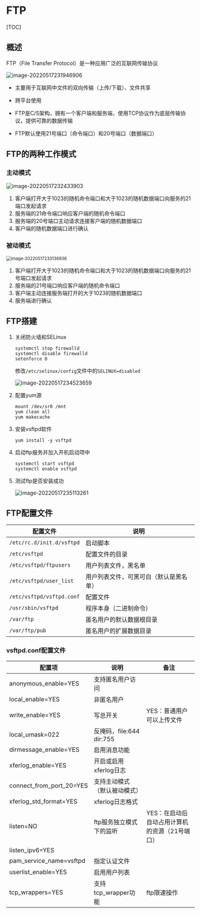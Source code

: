 # FTP

[TOC]

## 概述

FTP（File Transfer Protocol）是一种应用广泛的互联网传输协议

![image-20220517231946906](https://raw.githubusercontent.com/zhouwei1997/Image/master/202205172321147.png)



- 主要用于互联网中文件的双向传输（上传/下载）、文件共享

- 跨平台使用

- FTP是C/S架构，拥有一个客户端和服务端，使用TCP协议作为底层传输协议，提供可靠的数据传输

- FTP默认使用21号端口（命令端口）和20号端口（数据端口）

## FTP的两种工作模式

### 主动模式

![image-20220517232433903](https://raw.githubusercontent.com/zhouwei1997/Image/master/202205172324999.png)

1. 客户端打开大于1023的随机命令端口和大于1023的随机数据端口向服务的21端口发起请求
2. 服务端的21命令端口响应客户端的随机命令端口
3. 服务端的20号端口主动请求连接客户端的随机数据端口
4. 客户端的随机数据端口进行确认

### 被动模式

<img src="https://raw.githubusercontent.com/zhouwei1997/Image/master/202205172331025.png" alt="image-20220517233136936" style="zoom:80%;" />


1. 客户端打开大于1023的随机命令端口和大于1023的随机数据端口向服务的21号端口发起请求
1. 服务端的21号端口响应客户端的随机命令端口
1. 客户端主动连接服务端打开的大于1023的随机数据端口
1. 服务端进行确认

## FTP搭建

1. 关闭防火墙和SELinux

    ~~~shell
    systemctl stop firewalld
    systemctl disable firewalld
    setenforce 0
    ~~~

    修改`/etc/selinux/config`文件中的`SELINUX=disabled`

    ![image-20220517234523659](https://raw.githubusercontent.com/zhouwei1997/Image/master/202205172345745.png)

2. 配置yum源

    ~~~shell 
    mount /dev/sr0 /mnt
    yum clean all
    yum makecache
    ~~~

3. 安装vsftpd软件

    ~~~shell
    yum install -y vsftpd
    ~~~

4. 启动ftp服务并加入开机启动项中

    ~~~shell
    systemctl start vsftpd
    systemctl enable vsftpd
    ~~~

5. 测试ftp是否安装成功

    ![image-20220517235113261](https://raw.githubusercontent.com/zhouwei1997/Image/master/202205172351332.png)

## FTP配置文件

| 配置文件                  | 说明     |
| ------------------------- | -------- |
| `/etc/rc.d/init.d/vsftpd` | 启动脚本 |
|  `/etc/vsftpd` |       配置文件的目录   |
|  `/etc/vsftpd/ftpusers` |       用户列表文件，黑名单  |
|  `/etc/vsftpd/user_list` |  用户列表文件，可黑可白（默认是黑名单） |
|  `/etc/vsftpd/vsftpd.conf` | 配置文件|
|  `/usr/sbin/vsftpd` |     程序本身（二进制命令）   |
|  `/var/ftp` |       匿名用户的默认数据根目录|
|  `/var/ftp/pub` |       匿名用户的扩展数据目录|

### vsftpd.conf配置文件

| 配置项 | 说明 | 备注 |
| ------ | ---- | ------ |
| anonymous_enable=YES|支持匿名用户访问 |  |
| local_enable=YES | 非匿名用户 |  |
|write_enable=YES| 写总开关 | YES：普通用户可以上传文件 |
|local_umask=022 | 反掩码，file:644  dir:755 |  |
|dirmessage_enable=YES | 启用消息功能 |  |
|xferlog_enable=YES | 开启或启用xferlog日志 |  |
|connect_from_port_20=YES | 支持主动模式（默认被动模式） |  |
|xferlog_std_format=YES | xferlog日志格式 |  |
|listen=NO | ftp服务独立模式下的监听 | YES：在启动后自动占用计算机的资源（21号端口） |
|listen_ipv6=YES | |  |
|pam_service_name=vsftpd  | 指定认证文件 |  |
|userlist_enable=YES | 启用用户列表 |  |
|tcp_wrappers=YES | 支持tcp_wrapper功能 | ftp限速操作 |



